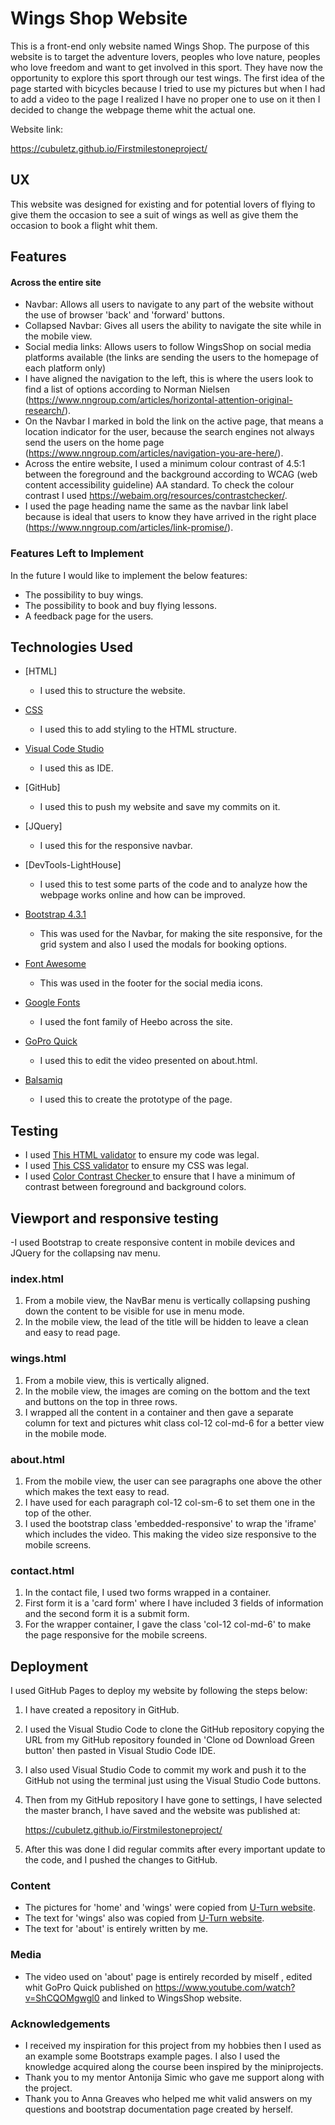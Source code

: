 # Wings Shop Website

This is a front-end only website named Wings Shop. The purpose of this website is to target the adventure lovers, peoples who love nature, peoples who love freedom and want to get involved in this sport.
They have now the opportunity to explore this sport through our test wings. 
The first idea of the page started with bicycles because I tried to use my pictures but when I had to add a video to the page I realized I have no proper one to use on it then I decided to change the webpage theme whit the actual one.

Website link:

https://cubuletz.github.io/Firstmilestoneproject/
 
## UX
 
This website was designed for existing and for potential lovers of flying to give them the occasion to see a suit of wings as well as give them the occasion to book a flight whit them.


## Features

#### Across the entire site

- Navbar: Allows all users to navigate to any part of the website without the use of browser 'back' and 'forward' buttons.
- Collapsed Navbar: Gives all users the ability to navigate the site while in the mobile view.
- Social media links: Allows users to follow WingsShop on social media platforms available (the links are sending the users to the homepage of each platform only)
- I have aligned the navigation to the left, this is where the users look to find a list of options according to Norman Nielsen (https://www.nngroup.com/articles/horizontal-attention-original-research/).
- On the Navbar I marked in bold the link on the active page, that means a location indicator for the user, because the search engines not always send the users on the home page (https://www.nngroup.com/articles/navigation-you-are-here/).
- Across the entire website, I used a minimum colour contrast of 4.5:1 between the foreground and the background according to WCAG (web content accessibility guideline) AA standard. To check the colour contrast I used https://webaim.org/resources/contrastchecker/.
- I used the page heading name the same as the navbar link label because is ideal that users to know they have arrived in the right place (https://www.nngroup.com/articles/link-promise/).

### Features Left to Implement

In the future I would like to implement the below features:
- The possibility to buy wings.
- The possibility to book and buy flying lessons.
- A feedback page for the users.


## Technologies Used

- [HTML] 
     - I used this to structure the website.

- [CSS]() 
     - I used this to add styling to the HTML structure.

- [Visual Code Studio](https://code.visualstudio.com/) 
     - I used this as IDE.

- [GitHub] 
     - I used this to push my website and save my commits on it. 

- [JQuery] 
     - I used this for the responsive navbar.

- [DevTools-LightHouse] 
     - I used this to test some parts of the code and to analyze how the webpage works online and how can be improved.

- [Bootstrap 4.3.1](https://stackpath.bootstrapcdn.com/bootstrap/4.3.1/css/bootstrap.min.css)  
     - This was used for the Navbar, for making the site responsive, for the grid system and also I used the modals for booking options.

- [Font Awesome](https://use.fontawesome.com/releases/v5.8.2/css/all.css) 
     - This was used in the footer for the social media icons.

- [Google Fonts](https://fonts.googleapis.com/css?family=Heebo&display=swap) 
     - I used the font family of Heebo across the site.
    
- [GoPro Quick](https://shop.gopro.com/EMEA/softwareandapp/quik-%7C-desktop/Quik-Desktop.html) 
     - I used this to edit the video presented on about.html.

- [Balsamiq]() 
     - I used this to create the prototype of the page.

## Testing

- I used [This HTML validator](https://validator.w3.org/) to ensure my code was legal.
- I used [This CSS validator](https://jigsaw.w3.org/css-validator/) to ensure my CSS was legal.
- I used [Color Contrast Checker ](https://webaim.org/resources/contrastchecker/) to ensure that I have a minimum of contrast between
foreground and background colors.


## Viewport and responsive testing

-I used Bootstrap to create responsive content in mobile devices and JQuery for the collapsing nav menu.

### index.html

1. From a mobile view, the NavBar menu is vertically collapsing pushing down the content to be visible for use in menu mode.  
2. In the mobile view, the lead of the title will be hidden to leave a clean and easy to read page.


### wings.html

1. From a mobile view, this is vertically aligned.
2. In the mobile view, the images are coming on the bottom and the text and buttons on the top in three rows.
3. I wrapped all the content in a container and then gave a separate column for text and pictures whit class col-12 col-md-6 for a better view in the mobile mode.


### about.html

1. From the mobile view, the user can see paragraphs one above the other which makes the text easy to read.
2. I have used for each paragraph col-12 col-sm-6 to set them one in the top of the other.
3. I used the bootstrap class 'embedded-responsive' to wrap the 'iframe' which includes the video. This making the video size responsive to the mobile screens.

### contact.html

1. In the contact file, I used two forms wrapped in a container.
2. First form it is a 'card form' where I have included 3 fields of information and the second form it is a
submit form.
3. For the wrapper container, I gave the class 'col-12 col-md-6' to make the page responsive for the mobile screens.



## Deployment

I used GitHub Pages to deploy my website by following the steps below:

1. I have created a repository in GitHub.

2. I used the Visual Studio Code to clone the GitHub repository copying the URL from my GitHub repository founded in 'Clone od Download Green button' then pasted in Visual Studio Code IDE.
  
3. I also used Visual Studio Code to commit my work and push it to the GitHub not using the terminal just using the Visual Studio Code buttons.

4. Then from my GitHub repository I have gone to settings, I have selected the master branch, I have saved and the website was published at:

    https://cubuletz.github.io/Firstmilestoneproject/

5. After this was done I did regular commits after every important update to the code, and I pushed the changes to GitHub.


### Content
- The pictures for 'home' and 'wings' were copied from [U-Turn website](http://www.u-turn.de/web/).
- The text for 'wings' also was copied from [U-Turn website](http://www.u-turn.de/web/).
- The text for 'about' is entirely written by me.

  
### Media
- The video used on 'about' page is entirely recorded by miself , edited whit GoPro Quick published on https://www.youtube.com/watch?v=ShCQOMgwgl0 and linked to WingsShop website.


### Acknowledgements

- I received my inspiration for this project from my hobbies then I used as an example some Bootstraps example pages. I also I used the knowledge acquired along the course been inspired by the miniprojects.
- Thank you to my mentor Antonija Simic who gave me support along with the project.
- Thank you to Anna Greaves who helped me whit valid answers on my questions and bootstrap documentation page created by herself.